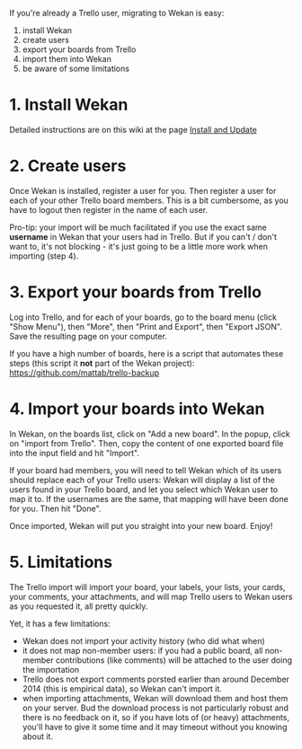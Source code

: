 If you're already a Trello user, migrating to Wekan is easy:

1. install Wekan
2. create users
3. export your boards from Trello
4. import them into Wekan
5. be aware of some limitations

# 1. Install Wekan

Detailed instructions are on this wiki at the page [Install and Update](https://github.com/wekan/wekan/wiki/Install-and-Update)

# 2. Create users

Once Wekan is installed, register a user for you. Then register a user for each of your other Trello board members. This is a bit cumbersome, as you have to logout then register in the name of each user.

Pro-tip: your import will be much facilitated if you use the exact same **username** in Wekan that your users had in Trello. But if you can't / don't want to, it's not blocking - it's just going to be a little more work when importing (step 4).

# 3. Export your boards from Trello

Log into Trello, and for each of your boards, go to the board menu (click "Show Menu"), then "More", then "Print and Export", then "Export JSON". Save the resulting page on your computer.

If you have a high number of boards, here is a script that automates these steps (this script it **not** part of the Wekan project): https://github.com/mattab/trello-backup

# 4. Import your boards into Wekan

In Wekan, on the boards list, click on "Add a new board". In the popup, click on "import from Trello".
Then, copy the content of one exported board file into the input field and hit "Import".

If your board had members, you will need to tell Wekan which of its users should replace each of your Trello users: Wekan will display a list of the users found in your Trello board, and let you select which Wekan user to map it to. If the usernames are the same, that mapping will have been done for you. Then hit "Done".

Once imported, Wekan will put you straight into your new board. Enjoy!

# 5. Limitations

The Trello import will import your board, your labels, your lists, your cards, your comments, your attachments, and will map Trello users to Wekan users as you requested it, all pretty quickly.

Yet, it has a few limitations:

- Wekan does not import your activity history (who did what when)
- it does not map non-member users: if you had a public board, all non-member contributions (like comments) will be attached to the user doing the importation
- Trello does not export comments porsted earlier than around December 2014 (this is empirical data), so Wekan can't import it.
- when importing attachments, Wekan will download them and host them on your server. Bud the download process is not particularly robust and there is no feedback on it, so if you have lots of (or heavy) attachments, you'll have to give it some time and it may timeout without you knowing about it.